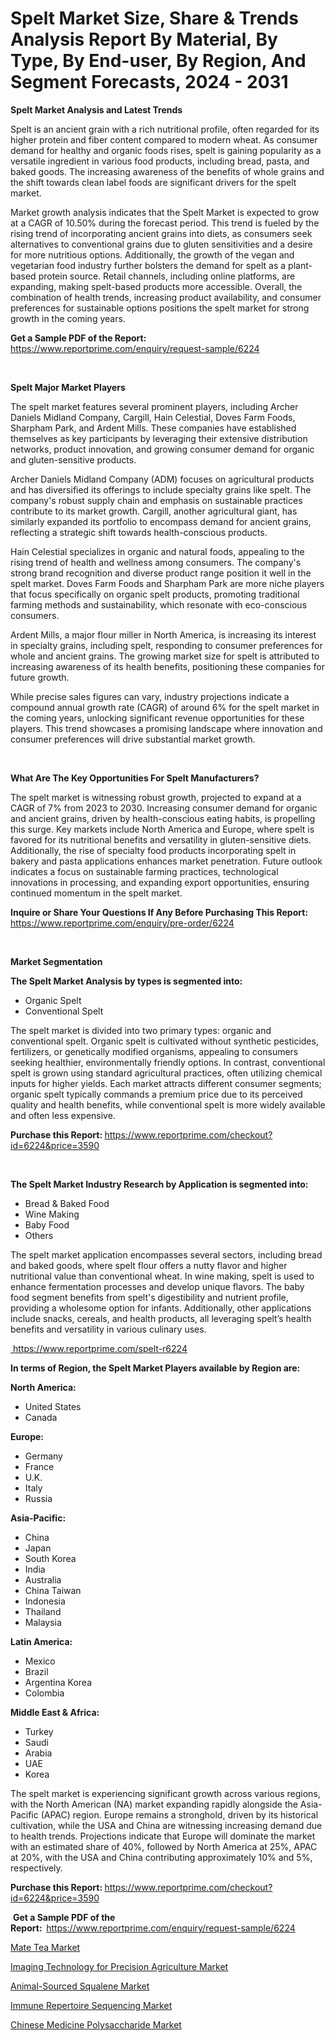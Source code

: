 <p><h1>Spelt Market Size, Share & Trends Analysis Report By Material, By Type, By End-user, By Region, And Segment Forecasts, 2024 - 2031</h1></p><p><strong>Spelt Market Analysis and Latest Trends</strong></p>
<p><p>Spelt is an ancient grain with a rich nutritional profile, often regarded for its higher protein and fiber content compared to modern wheat. As consumer demand for healthy and organic foods rises, spelt is gaining popularity as a versatile ingredient in various food products, including bread, pasta, and baked goods. The increasing awareness of the benefits of whole grains and the shift towards clean label foods are significant drivers for the spelt market.</p><p>Market growth analysis indicates that the Spelt Market is expected to grow at a CAGR of 10.50% during the forecast period. This trend is fueled by the rising trend of incorporating ancient grains into diets, as consumers seek alternatives to conventional grains due to gluten sensitivities and a desire for more nutritious options. Additionally, the growth of the vegan and vegetarian food industry further bolsters the demand for spelt as a plant-based protein source. Retail channels, including online platforms, are expanding, making spelt-based products more accessible. Overall, the combination of health trends, increasing product availability, and consumer preferences for sustainable options positions the spelt market for strong growth in the coming years.</p></p>
<p><strong>Get a Sample PDF of the Report:&nbsp;</strong> <a href="https://www.reportprime.com/enquiry/request-sample/6224?utm_campaign=1836&utm_medium=2&utm_source=Github&utm_content=ia&utm_term=27112024&utm_id=spelt">https://www.reportprime.com/enquiry/request-sample/6224</a></p>
<p>&nbsp;</p>
<p><strong>Spelt Major Market Players</strong></p>
<p><p>The spelt market features several prominent players, including Archer Daniels Midland Company, Cargill, Hain Celestial, Doves Farm Foods, Sharpham Park, and Ardent Mills. These companies have established themselves as key participants by leveraging their extensive distribution networks, product innovation, and growing consumer demand for organic and gluten-sensitive products.</p><p>Archer Daniels Midland Company (ADM) focuses on agricultural products and has diversified its offerings to include specialty grains like spelt. The company's robust supply chain and emphasis on sustainable practices contribute to its market growth. Cargill, another agricultural giant, has similarly expanded its portfolio to encompass demand for ancient grains, reflecting a strategic shift towards health-conscious products. </p><p>Hain Celestial specializes in organic and natural foods, appealing to the rising trend of health and wellness among consumers. The company's strong brand recognition and diverse product range position it well in the spelt market. Doves Farm Foods and Sharpham Park are more niche players that focus specifically on organic spelt products, promoting traditional farming methods and sustainability, which resonate with eco-conscious consumers.</p><p>Ardent Mills, a major flour miller in North America, is increasing its interest in specialty grains, including spelt, responding to consumer preferences for whole and ancient grains. The growing market size for spelt is attributed to increasing awareness of its health benefits, positioning these companies for future growth.</p><p>While precise sales figures can vary, industry projections indicate a compound annual growth rate (CAGR) of around 6% for the spelt market in the coming years, unlocking significant revenue opportunities for these players. This trend showcases a promising landscape where innovation and consumer preferences will drive substantial market growth.</p></p>
<p>&nbsp;</p>
<p><strong>What Are The Key Opportunities For Spelt Manufacturers?</strong></p>
<p><p>The spelt market is witnessing robust growth, projected to expand at a CAGR of 7% from 2023 to 2030. Increasing consumer demand for organic and ancient grains, driven by health-conscious eating habits, is propelling this surge. Key markets include North America and Europe, where spelt is favored for its nutritional benefits and versatility in gluten-sensitive diets. Additionally, the rise of specialty food products incorporating spelt in bakery and pasta applications enhances market penetration. Future outlook indicates a focus on sustainable farming practices, technological innovations in processing, and expanding export opportunities, ensuring continued momentum in the spelt market.</p></p>
<p><strong>Inquire or Share Your Questions If Any Before Purchasing This Report:</strong> <a href="https://www.reportprime.com/enquiry/pre-order/6224?utm_campaign=1836&utm_medium=2&utm_source=Github&utm_content=ia&utm_term=27112024&utm_id=spelt">https://www.reportprime.com/enquiry/pre-order/6224</a></p>
<p>&nbsp;</p>
<p><strong>Market Segmentation</strong></p>
<p><strong>The Spelt Market Analysis by types is segmented into:</strong></p>
<p><ul><li>Organic Spelt</li><li>Conventional Spelt</li></ul></p>
<p><p>The spelt market is divided into two primary types: organic and conventional spelt. Organic spelt is cultivated without synthetic pesticides, fertilizers, or genetically modified organisms, appealing to consumers seeking healthier, environmentally friendly options. In contrast, conventional spelt is grown using standard agricultural practices, often utilizing chemical inputs for higher yields. Each market attracts different consumer segments; organic spelt typically commands a premium price due to its perceived quality and health benefits, while conventional spelt is more widely available and often less expensive.</p></p>
<p><strong>Purchase this Report:&nbsp;</strong><a href="https://www.reportprime.com/checkout?id=6224&price=3590&utm_campaign=1836&utm_medium=2&utm_source=Github&utm_content=ia&utm_term=27112024&utm_id=spelt">https://www.reportprime.com/checkout?id=6224&price=3590</a></p>
<p>&nbsp;</p>
<p><strong>The Spelt Market Industry Research by Application is segmented into:</strong></p>
<p><ul><li>Bread & Baked Food</li><li>Wine Making</li><li>Baby Food</li><li>Others</li></ul></p>
<p><p>The spelt market application encompasses several sectors, including bread and baked goods, where spelt flour offers a nutty flavor and higher nutritional value than conventional wheat. In wine making, spelt is used to enhance fermentation processes and develop unique flavors. The baby food segment benefits from spelt's digestibility and nutrient profile, providing a wholesome option for infants. Additionally, other applications include snacks, cereals, and health products, all leveraging spelt’s health benefits and versatility in various culinary uses.</p></p>
<p><a href="https://www.reportprime.com/spelt-r6224?utm_campaign=1836&utm_medium=2&utm_source=Github&utm_content=ia&utm_term=27112024&utm_id=spelt">&nbsp;https://www.reportprime.com/spelt-r6224</a></p>
<p><strong>In terms of Region, the Spelt Market Players available by Region are:</strong></p>
<p>
    <p> <strong> North America: </strong>
        <ul>
            <li>United States</li>
            <li>Canada</li>
        </ul>
        </p> 
    <p> <strong> Europe: </strong>
        <ul>
            <li>Germany</li>
            <li>France</li>
            <li>U.K.</li>
            <li>Italy</li>
            <li>Russia</li>
        </ul>
        </p> 
    <p> <strong> Asia-Pacific: </strong>
        <ul>
            <li>China</li>
            <li>Japan</li>
            <li>South Korea</li>
            <li>India</li>
            <li>Australia</li>
            <li>China Taiwan</li>
            <li>Indonesia</li>
            <li>Thailand</li>
            <li>Malaysia</li>
        </ul>
        </p> 
    <p> <strong> Latin America: </strong>
        <ul>
            <li>Mexico</li>
            <li>Brazil</li>
            <li>Argentina Korea</li>
            <li>Colombia</li>
        </ul>
        </p> 
    <p> <strong> Middle East & Africa: </strong>
        <ul>
            <li>Turkey</li>
            <li>Saudi</li>
            <li>Arabia</li>
            <li>UAE</li>
            <li>Korea</li>
        </ul>
    </p>
    </p>
<p><p>The spelt market is experiencing significant growth across various regions, with the North American (NA) market expanding rapidly alongside the Asia-Pacific (APAC) region. Europe remains a stronghold, driven by its historical cultivation, while the USA and China are witnessing increasing demand due to health trends. Projections indicate that Europe will dominate the market with an estimated share of 40%, followed by North America at 25%, APAC at 20%, with the USA and China contributing approximately 10% and 5%, respectively.</p></p>
<p><strong>Purchase this Report: </strong><a href="https://www.reportprime.com/checkout?id=6224&price=3590&utm_campaign=1836&utm_medium=2&utm_source=Github&utm_content=ia&utm_term=27112024&utm_id=spelt">https://www.reportprime.com/checkout?id=6224&price=3590</a></p>
<p>&nbsp;<strong>Get a Sample PDF of the Report:&nbsp;&nbsp;</strong><a href="https://www.reportprime.com/enquiry/request-sample/6224?utm_campaign=1836&utm_medium=2&utm_source=Github&utm_content=ia&utm_term=27112024&utm_id=spelt">https://www.reportprime.com/enquiry/request-sample/6224</a></p>
<p><strong></strong></p>
<p><p><a href="https://github.com/mabutironaldo/Market-Research-Report-List-6/blob/main/mate-tea-market.md?utm_campaign=1836&utm_medium=2&utm_source=Github&utm_content=ia&utm_term=27112024&utm_id=spelt">Mate Tea Market</a></p><p><a href="https://www.linkedin.com/pulse/detailed-report-imaging-technology-precision-agriculture-market-rtp1f?utm_campaign=1836&utm_medium=2&utm_source=Github&utm_content=ia&utm_term=27112024&utm_id=spelt">Imaging Technology for Precision Agriculture Market</a></p><p><a href="https://issuu.com/reportprime-2/docs/animal-sourced-squalene-market-size_1531bb9703842a?utm_campaign=1836&utm_medium=2&utm_source=Github&utm_content=ia&utm_term=27112024&utm_id=spelt">Animal-Sourced Squalene Market</a></p><p><a href="https://www.linkedin.com/pulse/key-trends-revenue-potential-global-immune-repertoire-sequencing-ssqvc?utm_campaign=1836&utm_medium=2&utm_source=Github&utm_content=ia&utm_term=27112024&utm_id=spelt">Immune Repertoire Sequencing Market</a></p><p><a href="https://issuu.com/reportprime-2/docs/chinese-medicine-polysaccharide-mar_4c3df0b18e562b?utm_campaign=1836&utm_medium=2&utm_source=Github&utm_content=ia&utm_term=27112024&utm_id=spelt">Chinese Medicine Polysaccharide Market</a></p></p>